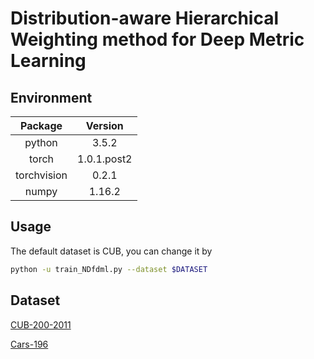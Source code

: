 # Distribution-aware Hierarchical Weighting method for Deep Metric Learning


## Environment

| Package     | Version     |
|:-----------:|:-----------:|
| python      | 3.5.2       |
| torch       | 1.0.1.post2 |
| torchvision | 0.2.1       |
| numpy       | 1.16.2      |




## Usage


The default dataset is CUB, you can change it by

```bash
python -u train_NDfdml.py --dataset $DATASET
```


## Dataset

[CUB-200-2011](http://www.vision.caltech.edu/visipedia/CUB-200-2011.html)

[Cars-196](https://ai.stanford.edu/~jkrause/cars/car_dataset.html)




